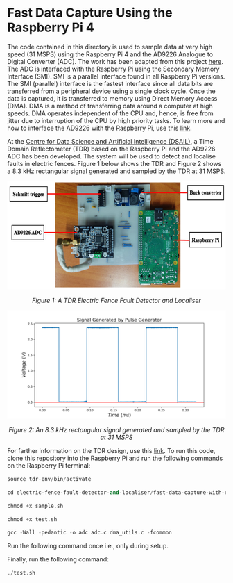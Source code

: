 # Fast Data Capture Using the Raspberry Pi 4

The code contained in this directory is used to sample data at very high speed (31 MSPS) using the Raspberry Pi 4 and the AD9226 Analogue to Digital Converter (ADC).
The work has been adapted from this project [here](https://iosoft.blog/2020/07/16/raspberry-pi-smi/). The ADC is interfaced with the Raspberry Pi using the Secondary
Memory Interface (SMI). SMI is a parallel interface found in all Raspberry Pi versions. The SMI (parallel) interface is the fastest interface since all data bits are
transferred from a peripheral device using a single clock cycle. Once the data is captured, it is transferred to memory using Direct Memory Access (DMA). DMA is a 
method of transferring data around a computer at high speeds. DMA operates independent of the CPU and, hence, is free from jitter due to interruption of the CPU by 
high priority tasks. To learn more and how to interface the AD9226 with the Raspberry Pi, use this [link](https://iosoft.blog/2020/07/16/raspberry-pi-smi/).

At the [Centre for Data Science and Artificial Intelligence (DSAIL)](https://dekut-dsail.github.io/), a Time Domain Reflectometer (TDR) based on the Raspberry Pi
and the AD9226 ADC has been developed. The system will be used to detect and localise faults in electric fences. Figure 1 below shows the TDR and Figure 2 shows 
a 8.3 kHz rectangular signal generated and sampled by the TDR at 31 MSPS.

<p align="center">
  <img width="600" height="250" src="./images/labeled-tdr-system.jpg"> 
</p>

<p align="center"> 
  <em>Figure 1: A TDR Electric Fence Fault Detector and Localiser</em>
</p>


<p align="center">
  <img width="600" height="250" src="./images/pulses.png"> 
</p>

<p align="center"> 
  <em>Figure 2: An 8.3 kHz rectangular signal generated and sampled by the TDR at 31 MSPS</em>
</p>

For farther information on the TDR design, use this [link](https://github.com/DeKUT-DSAIL/hardware-designs/tree/main/electric-fence-fault-detector-and-localiser). To run this code, clone this repository into the Raspberry Pi and run the following commands on the Raspberry Pi terminal:

```cpp
source tdr-env/bin/activate
```

 ```cpp
cd electric-fence-fault-detector-and-localiser/fast-data-capture-with-raspberry-pi4
```

```cpp
chmod +x sample.sh
```

```cpp
chmod +x test.sh
```

```cpp
gcc -Wall -pedantic -o adc adc.c dma_utils.c -fcommon
```

Run the following command once i.e., only during setup.


Finally, run the following command:

```cpp
./test.sh
```
